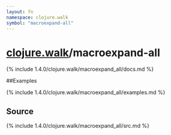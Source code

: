 ```yaml
---
layout: fn
namespace: clojure.walk
symbol: "macroexpand-all"
---
```


# [clojure.walk](../)/macroexpand-all

{% include 1.4.0/clojure.walk/macroexpand_all/docs.md %}

##Examples

{% include 1.4.0/clojure.walk/macroexpand_all/examples.md %}
## Source
{% include 1.4.0/clojure.walk/macroexpand_all/src.md %}


